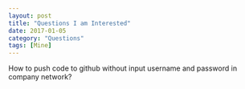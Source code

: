 ```yaml
---
layout: post
title: "Questions I am Interested"
date: 2017-01-05
category: "Questions"
tags: [Mine]
---
```


How to push code to github without input username and password in company network?
